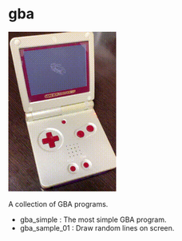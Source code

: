 # gba
<img alt="Running on real Gameboy Advance SP" src="tiny3d.gif">

A collection of GBA programs.
- gba_simple : The most simple GBA program.
- gba_sample_01 : Draw random lines on screen.
  
